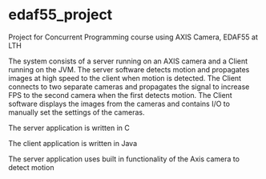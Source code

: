 # edaf55_project
Project for Concurrent Programming course using AXIS Camera, EDAF55 at LTH

The system consists of a server running on an AXIS camera and a Client running on the JVM. The server software detects motion and propagates images at high speed to the client when motion is detected. The Client connects to two separate cameras and propagates the signal to increase FPS to the second camera when the first detects motion. The Client software displays the images from the cameras and contains I/O to manually set the settings of the cameras.

The server application is written in C

The client application is written in Java

The server application uses built in functionality of the Axis camera to detect motion
